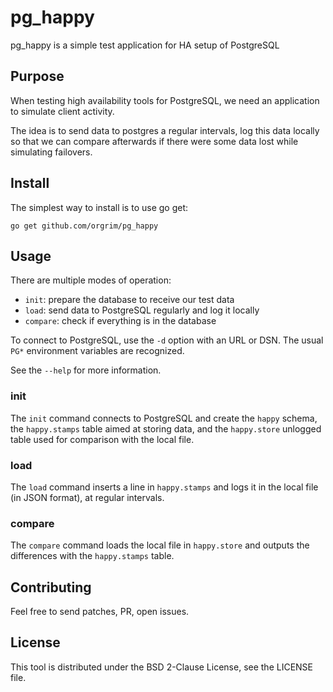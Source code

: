 # pg_happy

pg_happy is a simple test application for HA setup of PostgreSQL

## Purpose

When testing high availability tools for PostgreSQL, we need an application to
simulate client activity.

The idea is to send data to postgres a regular intervals, log this data locally
so that we can compare afterwards if there were some data lost while simulating
failovers.

## Install

The simplest way to install is to use go get:

```
go get github.com/orgrim/pg_happy
```

## Usage

There are multiple modes of operation:

* `init`: prepare the database to receive our test data
* `load`: send data to PostgreSQL regularly and log it locally
* `compare`: check if everything is in the database

To connect to PostgreSQL, use the `-d` option with an URL or DSN. The usual
`PG*` environment variables are recognized.

See the `--help` for more information.

### init

The `init` command connects to PostgreSQL and create the `happy` schema, the
`happy.stamps` table aimed at storing data, and the `happy.store` unlogged
table used for comparison with the local file.

### load

The `load` command inserts a line in `happy.stamps` and logs it in the local
file (in JSON format), at regular intervals.

### compare

The `compare` command loads the local file in `happy.store` and outputs the
differences with the `happy.stamps` table.

## Contributing

Feel free to send patches, PR, open issues.

## License

This tool is distributed under the BSD 2-Clause License, see the LICENSE file.
